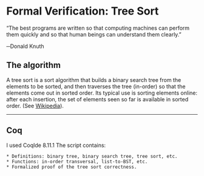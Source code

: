 Formal Verification: Tree Sort
=======

“The best programs are written so that computing machines can perform them quickly and so that human
beings can understand them clearly.”

─Donald Knuth

## The algorithm

A tree sort is a sort algorithm that builds a binary search tree from the elements to be sorted,
and then traverses the tree (in-order) so that the elements come out in sorted order. Its typical 
use is sorting elements online: after each insertion, the set of elements seen so far is available 
in sorted order. (See [Wikipedia](https://en.wikipedia.org/wiki/Tree_sort)).

---

## Coq

I used CoqIde 8.11.1 The script contains:

    * Definitions: binary tree, binary search tree, tree sort, etc.
    * Functions: in-order transversal, list-to-BST, etc.
    * Formalized proof of the tree sort correctness.
